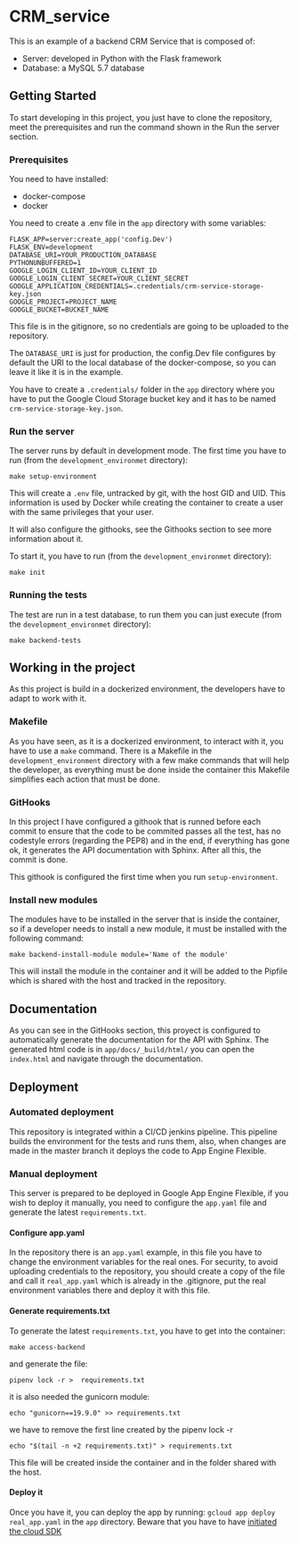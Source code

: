 # CRM_service
This is an example of a backend CRM Service that is composed of:
- Server: developed in Python with the Flask framework
- Database: a MySQL 5.7 database
## __Getting Started__
To start developing in this project, you just have to clone the repository, meet the prerequisites and run the command shown in the Run the server section.
### __Prerequisites__
You need to have installed:
- docker-compose 
- docker

You need to create a .env file in the `app` directory with some variables:
```
FLASK_APP=server:create_app('config.Dev')
FLASK_ENV=development
DATABASE_URI=YOUR_PRODUCTION_DATABASE 
PYTHONUNBUFFERED=1
GOOGLE_LOGIN_CLIENT_ID=YOUR_CLIENT_ID
GOOGLE_LOGIN_CLIENT_SECRET=YOUR_CLIENT_SECRET
GOOGLE_APPLICATION_CREDENTIALS=.credentials/crm-service-storage-key.json
GOOGLE_PROJECT=PROJECT_NAME
GOOGLE_BUCKET=BUCKET_NAME
```

This file is in the gitignore, so no credentials are going to be uploaded to the repository.

The `DATABASE_URI` is just for production, the config.Dev file configures by default the URI to the local database of the docker-compose, so you can leave it like it is in the example.

You have to create a `.credentials/` folder in the `app` directory where you have to put the Google Cloud Storage bucket key and it has to be named `crm-service-storage-key.json`.

### __Run the server__
The server runs by default in development mode. The first time you have to run (from the `development_environmet` directory):

`make setup-environment`

This will create a `.env` file, untracked by git, with the host GID and UID. This information is used by Docker while creating the container to create a user with the same privileges that your user. 

It will also configure the githooks, see the Githooks section to see more information about it.

To start it, you have to run (from the `development_environmet` directory):

`make init`

### __Running the tests__
The test are run in a test database, to run them you can just execute (from the `development_environmet` directory):

`make backend-tests`

## __Working in the project__
As this project is build in a dockerized environment, the developers have to adapt to work with it.

### __Makefile__
As you have seen, as it is a dockerized environment, to interact with it, you have to use a `make` command. There is a Makefile in the `development_environment` directory with a few make commands that will help the developer, as everything must be done inside the container this Makefile simplifies each action that must be done.

### __GitHooks__
In this project I have configured a githook that is runned before each commit to ensure that the code to be commited passes all the test, has no codestyle errors (regarding the PEP8) and in the end, if everything has gone ok, it generates the API documentation with Sphinx. After all this, the commit is done.

This githook is configured the first time when you run `setup-environment`.

### __Install new modules__
The modules have to be installed in the server that is inside the container, so if a developer needs to install a new module, it must be installed with the following command:

`make backend-install-module module='Name of the module'`

This will install the module in the container and it will be added to the Pipfile which is shared with the host and tracked in the repository.

## __Documentation__
As you can see in the GitHooks section, this proyect is configured to automatically generate the documentation for the API with Sphinx. The generated html code is in `app/docs/_build/html/` you can open the `index.html` and navigate through the documentation.

## __Deployment__
### __Automated deployment__
This repository is integrated within a CI/CD jenkins pipeline. This pipeline builds the environment for the tests and runs them, also, when changes are made in the master branch it deploys the code to App Engine Flexible.
### __Manual deployment__
This server is prepared to be deployed in Google App Engine Flexible, if you wish to deploy it manually, you need to configure the `app.yaml` file and generate the latest `requirements.txt`.
#### __Configure app.yaml__
In the repository there is an `app.yaml` example, in this file you have to change the environment variables for the real ones. For security, to avoid uploading credentials to the repository, you should create a copy of the file and call it `real_app.yaml` which is already in the .gitignore, put the real environment variables there and deploy it with this file.
#### __Generate requirements.txt__
To generate the latest `requirements.txt`, you have to get into the container:

`make access-backend`

and generate the file:

`pipenv lock -r >  requirements.txt`

it is also needed the gunicorn module:

`echo "gunicorn==19.9.0" >> requirements.txt`

we have to remove the first line created by the pipenv lock -r

`echo "$(tail -n +2 requirements.txt)" > requirements.txt`

This file will be created inside the container and in the folder shared with the host.
#### __Deploy it__
Once you have it, you can deploy the app by running: `gcloud app deploy real_app.yaml` in the `app` directory. Beware that you have to have [initiated the cloud SDK](https://cloud.google.com/sdk/docs/initializing "Initializing Cloud SDK")
